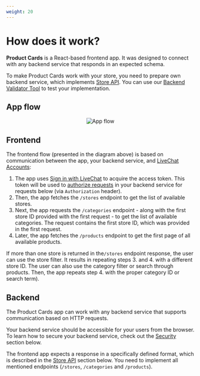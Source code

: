 ```yaml
---
weight: 20
---
```


# How does it work?

**Product Cards** is a React-based frontend app. It was designed to connect with any backend service that responds in an expected schema.

To make Product Cards work with your store, you need to prepare own backend service, which implements [Store API](#store-api). You can use our <a href="https://productcards.livechatinc.com/#/validator/" target="_blank">Backend Validator Tool</a> to test your implementation.

## App flow

<div style="text-align:center">
  <img src="../assets/images/product-cards/app-flow.png" alt="App flow">
</div>

## Frontend

The frontend flow (presented in the diagram above) is based on communication between the app, your backend service, and [LiveChat Accounts](../authorization/):

1. The app uses [Sign in with LiveChat](../sign-in-with-livechat/) to acquire the access token. This token will be used to [authorize requests](../authorization/#validating-the-access-token) in your backend service for requests below (via `Authorization` header).
2. Then, the app fetches the `/stores` endpoint to get the list of available stores.
3. Next, the app requests the `/categories` endpoint - along with the first store ID provided with the first request - to get the list of available categories. The request contains the first store ID, which was provided in the first request.
4. Later, the app fetches the `/products` endpoint to get the first page of all available products.

If more than one store is returned in the`/stores` endpoint response, the user can use the store filter. It results in repeating steps 3. and 4. with a different store ID. The user can also use the category filter or search through products. Then, the app repeats step 4. with the proper category ID or search term). 

## Backend

The Product Cards app can work with any backend service that supports communication based on HTTP requests.

Your backend service should be accessible for your users from the browser. To learn how to secure your backend service, check out the [Security](#security) section below.

The frontend app expects a response in a specifically defined format, which is described in the [Store API](#store-api) section below. You need to implement all mentioned endpoints (`/stores`, `/categories` and `/products`).